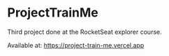 # ProjectTrainMe
Third project done at the RocketSeat explorer course.

Available at:
https://project-train-me.vercel.app
